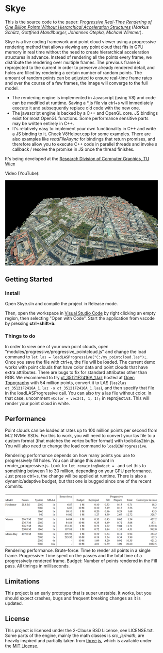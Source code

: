 # Skye

This is the source code to the paper: [*Progressive Real-Time Rendering of One Billion Points Without Hierarchical Acceleration Structures*](https://www.cg.tuwien.ac.at/research/publications/2019/TR%20193-2-2019-4/) (_Markus Schütz, Gottfried Mandlburger, Johannes Otepka, Michael Wimmer_).

Skye is a live coding framework and point cloud viewer using a progressive rendering method that allows viewing any point cloud that fits in GPU memory in real time without the need to create hierarchical acceleration structures in advance. Instead of rendering all the points every frame, we distribute the rendering over multiple frames. The previous frame is reprojected to the current in order to preserve already rendered detail, and holes are filled by rendering a certain number of random points. The amount of random points can be adjusted to ensure real-time frame rates and over the course of a few frames, the image will converge to the full model.

* The rendering engine is implemented in Javascript (using V8) and code can be modified at runtime. Saving a *.js file via ctrl+s will immediately execute it and subsequently replace old code with the new one. 
* The javascript engine is backed by a C++ and OpenGL core. JS bindings exist for most OpenGL functions. Some performance sensitive parts may be written entirely in C++.
* It's relatively easy to implement your own functionality in C++ and write a JS binding to it. Check V8Helper.cpp for some examples. There are also examples like _readFileAsync_ for bindings that return promises, and therefore allow you to execute C++ code in parallel threads and invoke a callback / resolve the promise in JS once the thread finishes.

It's being developed at the [Research Division of Computer Graphics, TU Wien](https://www.cg.tuwien.ac.at/)  

Video (YouTube):

<a href="https://www.youtube.com/watch?v=6_ivIcynok8" target="_blank">
	<img src="./resources/images/video_preview.jpg" />
</a>

## Getting Started

### Install

Open Skye.sln and compile the project in Release mode. 

Then, open the workspace in [Visual Studio Code](https://code.visualstudio.com/) by right clicking an empty region, then selecting "Open with Code". Start the application from vscode by pressing __ctrl+shift+b__.

### Things to do

In order to view one of your own point clouds, open "modules/progressive/progressive_pointcloud.js" and change the load command to ```let las = loadLASProgressive("C:/my_pointcloud.las");```. Once you save the file with ctrl+s, the file will be loaded. The current demo works with point clouds that have color data and point clouds that have extra attributes. There are bugs to fix for standard attributes other than RGB. We recommend to try [ot_35121F2416A_1.laz](https://cloud.sdsc.edu/v1/AUTH_opentopography/PC_Bulk/CA13_SAN_SIM/ot_35121F2416A_1.laz) hosted at [Open Topography](http://opentopo.sdsc.edu/lidarDataset?opentopoID=OTLAS.032013.26910.2) with 54 million points, convert it to LAS (```las2las ot_35121F2416A_1.laz -o ot_35121F2416A_1.las```), and then specify that file in the loadLASProgressive call. You can also try a las file without color. In that case, uncomment ```vColor = vec3(1, 1, 1);``` in reproject.vs. This will render your point cloud in white. 

## Performance

Point clouds can be loaded at rates up to 100 million points per second from M.2 NVMe SSDs. For this to work, you will need to convert your las file to a custom format (that matches the vertex buffer format) with tools/las2bin.js. You will also need to change the load command to ```loadBINProgressive```. 

Rendering performance depends on how many points you use to progressively fill holes. You can change this amount in render_progressive.js. Look for ```let remainingBudget = ``` and set this to something between 1 to 30 million, depending on your GPU performance. Just press ctrl+s, the change will be applied at runtime. There is also a dynamic/adaptive budget, but that one is bugged since one of the recent commits.

<img src="doc/perf.png"/>
Rendering performance. Brute-force: Time to render all points in a single frame. Progressive: Time spent on the passes and the
total time of a progressively rendered frame. Budget: Number of points rendered in the Fill pass. All timings in milliseconds.

## Limitations

This project is an early prototype that is super unstable. It works, but you should expect crashes, bugs and frequent breaking changes as it is updated.

## License

This project is licensed under the 2-Clause BSD License, see LICENSE.txt.
Some parts of the engine, mainly the math classes is *src_js/math*, are heavily inspired and partially taken from [three.js](https://github.com/mrdoob/three.js/), which is available under the [MIT License](https://github.com/mrdoob/three.js/blob/dev/LICENSE).

